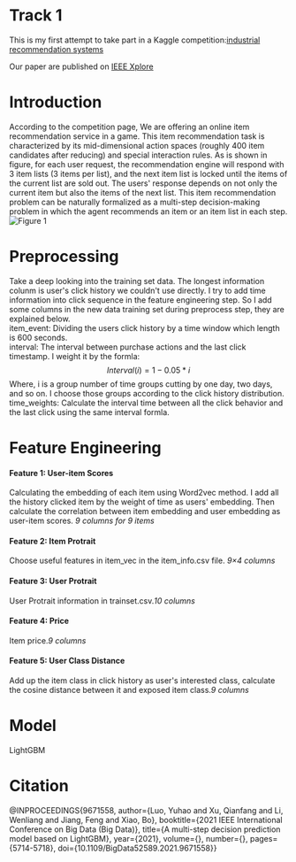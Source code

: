 # Track 1
This is my first attempt to take part in a Kaggle competition:[industrial recommendation systems](https://www.kaggle.com/c/bigdata2021-rl-recsys/overview)

Our paper are published on [IEEE Xplore](https://ieeexplore.ieee.org/document/9671558)

# Introduction
According to the competition page, We are offering an online item recommendation service in a game. This item recommendation task is characterized by its mid-dimensional action spaces (roughly 400 item candidates after reducing) and special interaction rules. As is shown in figure, for each user request, the recommendation engine will respond with 3 item lists (3 items per list), and the next item list is locked until the items of the current list are sold out. The users' response depends on not only the current item but also the items of the next list. This item recommendation problem can be naturally formalized as a multi-step decision-making problem in which the agent recommends an item or an item list in each step.
![Figure 1](https://cdn.mathpix.com/snip/images/B7jiRX-xCB3DJlnhPM_5nvGni6026PchMu0HCKBpIiM.original.fullsize.png)

# Preprocessing
Take a deep looking into the training set data. The longest information colunm is user's click history we couldn't use directly. I try to add time information into click sequence in the feature engineering step. So I add some columns in the new data training set during preprocess step, they are explained below.
</br>item_event: Dividing the users click history by a time window which length is 600 seconds. 
</br>interval: The interval between purchase actions and the last click timestamp. I weight it by the formla: $$ Interval(i) = 1 - 0.05 * i $$ Where, i is a group number of time groups cutting by one day, two days, and so on. I choose those groups according to the click history distribution. 
</br>time_weights: Calculate the interval time between all the click behavior and the last click using the same interval formla.
# Feature Engineering
#### Feature 1: User-item Scores
Calculating the embedding of each item using Word2vec method. I add all the history clicked item by the weight of time as users' embedding. Then calculate the correlation between item embedding and user embedding as user-item scores. *9 columns for 9 items*
#### Feature 2: Item Protrait
Choose useful features in item_vec in the item_info.csv file. *9×4 columns*
#### Feature 3: User Protrait
User Protrait information in trainset.csv.*10 columns*
#### Feature 4: Price
Item price.*9 columns*
#### Feature 5: User Class Distance
Add up the item class in click history as user's interested class, calculate the cosine distance between it and exposed item class.*9 columns*
# Model
LightGBM 
# Citation
@INPROCEEDINGS{9671558,
  author={Luo, Yuhao and Xu, Qianfang and Li, Wenliang and Jiang, Feng and Xiao, Bo},
  booktitle={2021 IEEE International Conference on Big Data (Big Data)}, 
  title={A multi-step decision prediction model based on LightGBM}, 
  year={2021},
  volume={},
  number={},
  pages={5714-5718},
  doi={10.1109/BigData52589.2021.9671558}}
